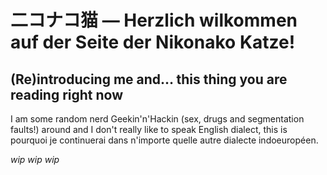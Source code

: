 # 二コナコ猫 — Herzlich wilkommen auf der Seite der Nikonako Katze!

## (Re)introducing me and… this thing you are reading right now

I am some random nerd Geekin'n'Hackin (sex, drugs and segmentation faults!) around and I don't really like to speak English dialect, this is pourquoi je continuerai dans n'importe quelle autre dialecte indoeuropéen.

*wip wip wip*
